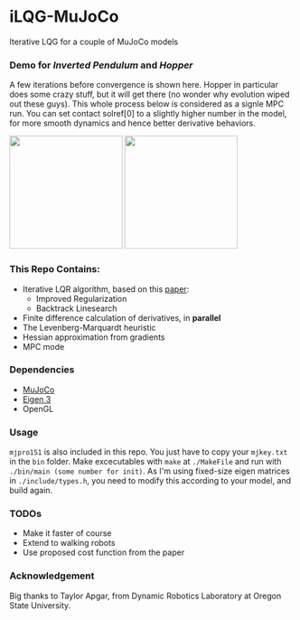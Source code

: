 # iLQG-MuJoCo
Iterative LQG for a couple of MuJoCo models

### Demo for _Inverted Pendulum_ and _Hopper_
A few iterations before convergence is shown here. Hopper in particular does some crazy stuff, but it will get there (no wonder why evolution wiped out these guys). This whole process below is considered as a signle MPC run. You can set contact solref[0] to a slightly higher number in the model, for more smooth dynamics and hence better derivative behaviors. 

<img src="https://i.imgur.com/kOUsrXA.gif" width="200"> <img src="https://i.imgur.com/8z8WXNd.gif" width="200"> 

### This Repo Contains:
- Iterative LQR algorithm, based on this [paper](https://homes.cs.washington.edu/~todorov/papers/TassaIROS12.pdf
): 
  - Improved Regularization 
  - Backtrack Linesearch 
- Finite difference calculation of derivatives, in **parallel**
- The Levenberg-Marquardt heuristic
- Hessian approximation from gradients 
- MPC mode

### Dependencies
- [MuJoCo](MuJoCo.org)
- [Eigen 3](http://eigen.tuxfamily.org)
- OpenGL 

### Usage 
`mjpro151` is also included in this repo. You just have to copy your `mjkey.txt` in the `bin` folder. Make excecutables with `make` at `./MakeFile` and run with `./bin/main (some number for init)`. As I'm using fixed-size eigen matrices in `./include/types.h`, you need to modify this according to your model, and build again.   

### TODOs
- Make it faster of course 
- Extend to walking robots 
- Use proposed cost function from the paper 

### Acknowledgement 
Big thanks to Taylor Apgar, from Dynamic Robotics Laboratory at Oregon State University. 

